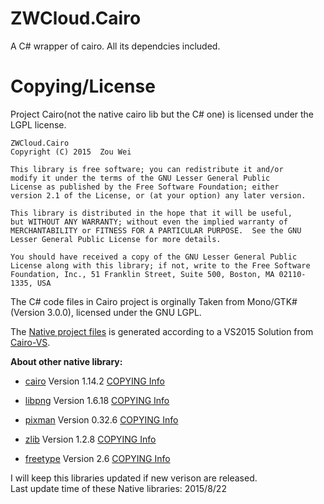 # ZWCloud.Cairo
A C# wrapper of cairo. All its dependcies included.

# Copying/License
Project Cairo(not the native cairo lib but the C# one) is licensed under the LGPL license.

    ZWCloud.Cairo
    Copyright (C) 2015  Zou Wei

    This library is free software; you can redistribute it and/or
    modify it under the terms of the GNU Lesser General Public
    License as published by the Free Software Foundation; either
    version 2.1 of the License, or (at your option) any later version.

    This library is distributed in the hope that it will be useful,
    but WITHOUT ANY WARRANTY; without even the implied warranty of
    MERCHANTABILITY or FITNESS FOR A PARTICULAR PURPOSE.  See the GNU
    Lesser General Public License for more details.

    You should have received a copy of the GNU Lesser General Public
    License along with this library; if not, write to the Free Software
    Foundation, Inc., 51 Franklin Street, Suite 500, Boston, MA 02110-1335, USA

The C# code files in Cairo project is orginally Taken from Mono/GTK#(Version 3.0.0), licensed under the GNU LGPL.

The [Native project files](https://github.com/zwcloud/ZWCloud.Cairo/tree/master/Native/projects) is generated according to a VS2015 Solution from [Cairo-VS](https://github.com/DomAmato/Cairo-VS).

**About other native library:**

* [cairo](http://www.cairographics.org/)
  Version 1.14.2
  [COPYING Info](https://github.com/zwcloud/ZWCloud.Cairo/Native/cairo/COPYING)

* [libpng](http://libmng.com/pub/png/libpng.html)
  Version 1.6.18
  [COPYING Info](https://github.com/zwcloud/ZWCloud.Cairo/Native/libpng/LICENSE)

* [pixman](http://www.pixman.org/) 
  Version 0.32.6
  [COPYING Info](https://github.com/zwcloud/ZWCloud.Cairo/Native/pixman/COPYING)

* [zlib](http://www.zlib.net/)
  Version 1.2.8
  [COPYING Info](https://github.com/zwcloud/ZWCloud.Cairo/Native/zlib/README)

* [freetype](http://www.freetype.org/)
  Version 2.6
  [COPYING Info](https://github.com/zwcloud/ZWCloud.Cairo/Native/freetype/docs/LICENSE.TXT)

I will keep this libraries updated if new verison are released.<br/>
Last update time of these Native libraries: 2015/8/22
